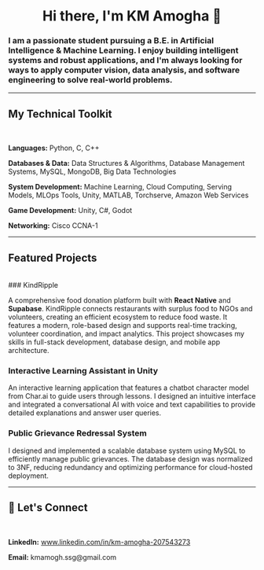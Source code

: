 <h1 align="center">Hi there, I'm KM Amogha 👋</h1>

<h3 align="left">I am a passionate student pursuing a B.E. in Artificial Intelligence & Machine Learning. I enjoy building intelligent systems and robust applications, and I'm always looking for ways to apply computer vision, data analysis, and software engineering to solve real-world problems.</h3>

---

<div align="left">
  <h2>My Technical Toolkit</h2>
  <br>
  <p><b>Languages:</b> Python, C, C++</p>
  <p><b>Databases & Data:</b> Data Structures & Algorithms, Database Management Systems, MySQL, MongoDB, Big Data Technologies</p>
  <p><b>System Development:</b> Machine Learning, Cloud Computing, Serving Models, MLOps Tools, Unity, MATLAB, Torchserve, Amazon Web Services</p>
  <p><b>Game Development:</b> Unity, C#, Godot</p>
  <p><b>Networking:</b> Cisco CCNA-1</p>
</div>

---

<div align="left">
  <h2>Featured Projects</h2>
  <br>
  ### KindRipple
  <p>A comprehensive food donation platform built with <b>React Native</b> and <b>Supabase</b>. KindRipple connects restaurants with surplus food to NGOs and volunteers, creating an efficient ecosystem to reduce food waste. It features a modern, role-based design and supports real-time tracking, volunteer coordination, and impact analytics. This project showcases my skills in full-stack development, database design, and mobile app architecture.</p>

  ### Interactive Learning Assistant in Unity
  <p>An interactive learning application that features a chatbot character model from Char.ai to guide users through lessons. I designed an intuitive interface and integrated a conversational AI with voice and text capabilities to provide detailed explanations and answer user queries.</p>

  ### Public Grievance Redressal System
  <p>I designed and implemented a scalable database system using MySQL to efficiently manage public grievances. The database design was normalized to 3NF, reducing redundancy and optimizing performance for cloud-hosted deployment.</p>
</div>

---

<div align="left">
  <h2>🤝 Let's Connect</h2>
  <br>
  <p><b>LinkedIn:</b> <a href="www.linkedin.com/in/km-amogha-207543273">www.linkedin.com/in/km-amogha-207543273</a></p>
  <p><b>Email:</b> kmamogh.ssg@gmail.com</p>
</div>
